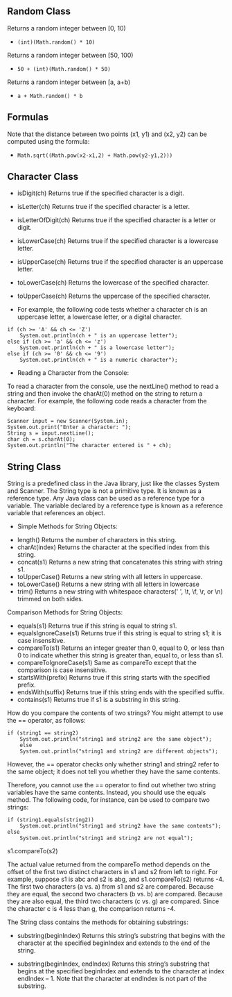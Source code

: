 ## Random Class

Returns a random integer between [0, 10)
* ` (int)(Math.random() * 10) `

Returns a random integer between [50, 100)     
* ` 50 + (int)(Math.random() * 50) `

Returns a random integer between [a, a+b)
* ` a + Math.random() * b `

## Formulas

Note that the distance between two points (x1, y1) and (x2, y2) can be computed using the formula: </br>
* ` Math.sqrt((Math.pow(x2-x1,2) + Math.pow(y2-y1,2))) `          

## Character Class

* isDigit(ch) Returns true if the specified character is a digit.
* isLetter(ch) Returns true if the specified character is a letter.
* isLetterOfDigit(ch) Returns true if the specified character is a letter or digit.
* isLowerCase(ch) Returns true if the specified character is a lowercase letter.
* isUpperCase(ch) Returns true if the specified character is an uppercase letter.
* toLowerCase(ch) Returns the lowercase of the specified character.
* toUpperCase(ch) Returns the uppercase of the specified character.

* For example, the following code tests whether a character ch is an uppercase letter, a lowercase letter, or a digital character.

```
if (ch >= 'A' && ch <= 'Z')
	System.out.println(ch + " is an uppercase letter");
else if (ch >= 'a' && ch <= 'z')
	System.out.println(ch + " is a lowercase letter");
else if (ch >= '0' && ch <= '9')
	System.out.println(ch + " is a numeric character");
```

* Reading a Character from the Console:

To read a character from the console, use the nextLine() method to read a string and then
invoke the charAt(0) method on the string to return a character. For example, the following
code reads a character from the keyboard:

``` 
Scanner input = new Scanner(System.in);
System.out.print("Enter a character: ");
String s = input.nextLine();
char ch = s.charAt(0);
System.out.println("The character entered is " + ch);
```

## String Class

String is a predefined class in the Java library, just like the classes System and Scanner.
The String type is not a primitive type. It is known as a reference type. Any Java class can
be used as a reference type for a variable. The variable declared by a reference type is known
as a reference variable that references an object.

- Simple Methods for String Objects:

* length() Returns the number of characters in this string.
* charAt(index) Returns the character at the specified index from this string.
* concat(s1) Returns a new string that concatenates this string with string s1.
* toUpperCase() Returns a new string with all letters in uppercase.
* toLowerCase() Returns a new string with all letters in lowercase
* trim() Returns a new string with whitespace characters(' ', \t, \f, \r, or \n) trimmed on both sides.


Comparison Methods for String Objects:

* equals(s1) Returns true if this string is equal to string s1.
* equalsIgnoreCase(s1) Returns true if this string is equal to string s1; it is case insensitive.
* compareTo(s1) Returns an integer greater than 0, equal to 0, or less than 0 to indicate whether this string is greater than, equal to, or less than s1.
* compareToIgnoreCase(s1) Same as compareTo except that the comparison is case insensitive.
* startsWith(prefix) Returns true if this string starts with the specified prefix.
* endsWith(suffix) Returns true if this string ends with the specified suffix.
* contains(s1) Returns true if s1 is a substring in this string.


How do you compare the contents of two strings? You might attempt to use the == operator, as follows:

```
if (string1 == string2)
	System.out.println("string1 and string2 are the same object");
    else
	System.out.println("string1 and string2 are different objects");
```
	
However, the == operator checks only whether string1 and string2 refer to the same object; it does not tell you whether they have the same contents. 

Therefore, you cannot use the == operator to find out whether two string variables have the same contents. Instead, you should use the equals method. The following code, for instance, can be used to compare two strings:

```
if (string1.equals(string2))
	System.out.println("string1 and string2 have the same contents");
else
	System.out.println("string1 and string2 are not equal");
```

s1.compareTo(s2)

The actual value returned from the compareTo method depends on the offset of the first
two distinct characters in s1 and s2 from left to right. For example, suppose s1 is abc and s2
is abg, and s1.compareTo(s2) returns -4. The first two characters (a vs. a) from s1 and
s2 are compared. Because they are equal, the second two characters (b vs. b) are compared.
Because they are also equal, the third two characters (c vs. g) are compared. Since the character
c is 4 less than g, the comparison returns -4.

The String class contains the methods for obtaining substrings:

* substring(beginIndex) Returns this string’s substring that begins with the character at the specified beginIndex and extends to the end of the string.

* substring(beginIndex, endIndex) Returns this string’s substring that begins at the specified beginIndex and extends to the character at index endIndex – 1. Note that the character at endIndex is not part of the substring.
